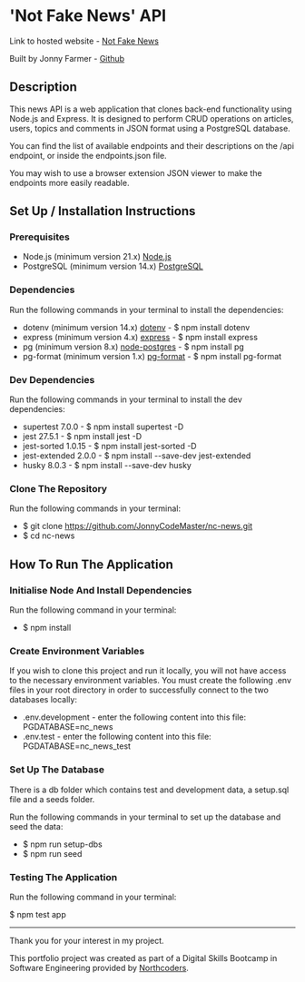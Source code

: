 # 'Not Fake News' API

Link to hosted website - [Not Fake News](https://not-fake-news.onrender.com/api)

Built by Jonny Farmer - [Github](https://github.com/JonnyCodeMaster)

## Description

This news API is a web application that clones back-end functionality using Node.js and Express. It is designed to perform CRUD operations on articles, users, topics and comments in JSON format using a PostgreSQL database.

You can find the list of available endpoints and their descriptions on the /api endpoint, or inside the endpoints.json file.

You may wish to use a browser extension JSON viewer to make the endpoints more easily readable.

## Set Up / Installation Instructions

### Prerequisites

* Node.js (minimum version 21.x) [Node.js](https://nodejs.org/en/)  
* PostgreSQL (minimum version 14.x) [PostgreSQL](https://www.postgresql.org)


### Dependencies

Run the following commands in your terminal to install the dependencies:

* dotenv (minimum version 14.x) [dotenv](https://www.npmjs.com/package/dotenv) - $ npm install dotenv
* express (minimum version 4.x) [express](https://www.npmjs.com/package/express) - $ npm install express
* pg (minimum version 8.x) [node-postgres](https://www.npmjs.com/package/pg) - $ npm install pg
* pg-format (minimum version 1.x) [pg-format](https://www.npmjs.com/package/pg-format) - $ npm install pg-format


### Dev Dependencies

Run the following commands in your terminal to install the dev dependencies:

* supertest 7.0.0 - $ npm install supertest -D
* jest 27.5.1 - $ npm install jest -D
* jest-sorted 1.0.15 - $ npm install jest-sorted -D
* jest-extended 2.0.0 - $ npm install --save-dev jest-extended
* husky 8.0.3 - $ npm install --save-dev husky


### Clone The Repository

Run the following commands in your terminal:

* $ git clone https://github.com/JonnyCodeMaster/nc-news.git  
* $ cd nc-news


## How To Run The Application

### Initialise Node And Install Dependencies

Run the following command in your terminal:

* $ npm install


### Create Environment Variables

If you wish to clone this project and run it locally, you will not have access to the necessary environment variables. You must create the following .env files in your root directory in order to successfully connect to the two databases locally:

* .env.development - enter the following content into this file: PGDATABASE=nc_news
* .env.test - enter the following content into this file: PGDATABASE=nc_news_test


### Set Up The Database

There is a db folder which contains test and development data, a setup.sql file and a seeds folder.

Run the following commands in your terminal to set up the database and seed the data:

* $ npm run setup-dbs
* $ npm run seed


### Testing The Application

Run the following command in your terminal:

$ npm test app


---


Thank you for your interest in my project.

This portfolio project was created as part of a Digital Skills Bootcamp in Software Engineering provided by [Northcoders](https://northcoders.com/).

